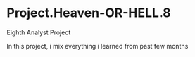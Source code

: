 # Project.Heaven-OR-HELL.8
Eighth Analyst Project

In this project, i mix everything i learned from past few months
